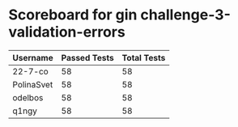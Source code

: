 # Scoreboard for gin challenge-3-validation-errors

| Username   | Passed Tests | Total Tests |
|------------|--------------|-------------|
| 22-7-co | 58 | 58 |
| PolinaSvet | 58 | 58 |
| odelbos | 58 | 58 |
| q1ngy | 58 | 58 |
